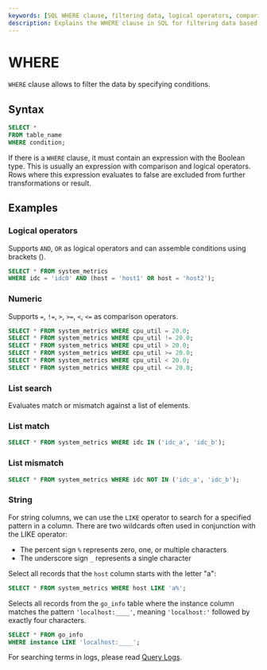 ```yaml
---
keywords: [SQL WHERE clause, filtering data, logical operators, comparison operators, list search]
description: Explains the WHERE clause in SQL for filtering data based on conditions, including syntax, examples with logical and comparison operators, and list search functionalities.
---
```


# WHERE

`WHERE` clause allows to filter the data by specifying conditions.

## Syntax

```sql
SELECT *
FROM table_name
WHERE condition;
```

If there is a `WHERE` clause, it must contain an expression with the Boolean type. This is usually
an expression with comparison and logical operators. Rows where this expression evaluates to false are
excluded from further transformations or result.

## Examples

### Logical operators

Supports `AND`, `OR` as logical operators and can assemble conditions using brackets ().

```sql
SELECT * FROM system_metrics
WHERE idc = 'idc0' AND (host = 'host1' OR host = 'host2');
```

### Numeric

Supports `=`, `!=`, `>`, `>=`, `<`, `<=` as comparison operators.

```sql
SELECT * FROM system_metrics WHERE cpu_util = 20.0;
SELECT * FROM system_metrics WHERE cpu_util != 20.0;
SELECT * FROM system_metrics WHERE cpu_util > 20.0;
SELECT * FROM system_metrics WHERE cpu_util >= 20.0;
SELECT * FROM system_metrics WHERE cpu_util < 20.0;
SELECT * FROM system_metrics WHERE cpu_util <= 20.0;
```

### List search

Evaluates match or mismatch against a list of elements.

### List match

```sql
SELECT * FROM system_metrics WHERE idc IN ('idc_a', 'idc_b');
```

### List mismatch

```sql
SELECT * FROM system_metrics WHERE idc NOT IN ('idc_a', 'idc_b');
```

### String

For string columns, we can use  the `LIKE` operator to  search for a specified pattern in a column. There are two wildcards often used in conjunction with the LIKE operator:
* The percent sign `%` represents zero, one, or multiple characters
* The underscore sign `_` represents a single character

Select all records that the `host` column starts with the letter "a":
```sql
SELECT * FROM system_metrics WHERE host LIKE 'a%';
```

 Selects all records from the `go_info` table where the instance column matches the pattern `'localhost:____'`, meaning `'localhost:'` followed by exactly four characters.

```sql
SELECT * FROM go_info
WHERE instance LIKE 'localhost:____';
```

For searching terms in logs, please read [Query Logs](/user-guide/logs/query-logs.md).